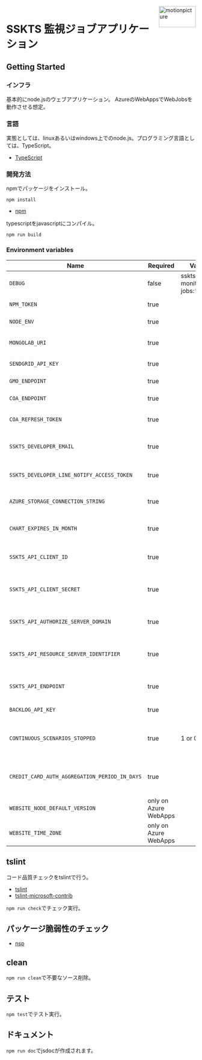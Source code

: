 <img src="https://motionpicture.jp/images/common/logo_01.svg" alt="motionpicture" title="motionpicture" align="right" height="56" width="98"/>

# SSKTS 監視ジョブアプリケーション

## Getting Started

### インフラ

基本的にnode.jsのウェブアプリケーション。
AzureのWebAppsでWebJobsを動作させる想定。

### 言語

実態としては、linuxあるいはwindows上でのnode.js。プログラミング言語としては、TypeScript。

* [TypeScript](https://www.typescriptlang.org/)

### 開発方法

npmでパッケージをインストール。

```shell
npm install
```

* [npm](https://www.npmjs.com/)

typescriptをjavascriptにコンパイル。

```shell
npm run build
```

### Environment variables

| Name                                          | Required              | Value                   | Purpose                      |
|-----------------------------------------------|-----------------------|-------------------------|------------------------------|
| `DEBUG`                                       | false                 | sskts-monitoring-jobs:* | Debug                        |
| `NPM_TOKEN`                                   | true                  |                         | NPM auth token               |
| `NODE_ENV`                                    | true                  |                         | environment name             |
| `MONGOLAB_URI`                                | true                  |                         | MongoDB connection URI       |
| `SENDGRID_API_KEY`                            | true                  |                         | SendGrid API Key             |
| `GMO_ENDPOINT`                                | true                  |                         | GMO API endpoint             |
| `COA_ENDPOINT`                                | true                  |                         | COA API endpoint             |
| `COA_REFRESH_TOKEN`                           | true                  |                         | COA API refresh token        |
| `SSKTS_DEVELOPER_EMAIL`                       | true                  |                         | 開発者通知用メールアドレス                |
| `SSKTS_DEVELOPER_LINE_NOTIFY_ACCESS_TOKEN`    | true                  |                         | LINE Notifyでのレポート通知          |
| `AZURE_STORAGE_CONNECTION_STRING`             | true                  |                         | Save charts on azure storage |
| `CHART_EXPIRES_IN_MONTH`                      | true                  |                         | チャート表示有効期間(ヵ月)               |
| `SSKTS_API_CLIENT_ID`                         | true                  |                         | SSKTS APIクライアントID            |
| `SSKTS_API_CLIENT_SECRET`                     | true                  |                         | SSKTS APIクライアントシークレット        |
| `SSKTS_API_AUTHORIZE_SERVER_DOMAIN`           | true                  |                         | SSKTS API認可サーバードメイン          |
| `SSKTS_API_RESOURCE_SERVER_IDENTIFIER`        | true                  |                         | SSKTS APIリソースサーバー識別子         |
| `SSKTS_API_ENDPOINT`                          | true                  |                         | SSKTS APIエンドポイント             |
| `BACKLOG_API_KEY`                             | true                  |                         | バックログAPI key                 |
| `CONTINUOUS_SCENARIOS_STOPPED`                | true                  | 1 or 0                  | 継続的なシナリオを止めるかどうか             |
| `CREDIT_CARD_AUTH_AGGREGATION_PERIOD_IN_DAYS` | true                  |                         | クレジットカード承認アクション集計期間          |
| `WEBSITE_NODE_DEFAULT_VERSION`                | only on Azure WebApps |                         | Node.js version              |
| `WEBSITE_TIME_ZONE`                           | only on Azure WebApps |                         | Tokyo Standard Time          |

## tslint

コード品質チェックをtslintで行う。

* [tslint](https://github.com/palantir/tslint)
* [tslint-microsoft-contrib](https://github.com/Microsoft/tslint-microsoft-contrib)

`npm run check`でチェック実行。

## パッケージ脆弱性のチェック

* [nsp](https://www.npmjs.com/package/nsp)

## clean

`npm run clean`で不要なソース削除。

## テスト

`npm test`でテスト実行。

## ドキュメント

`npm run doc`でjsdocが作成されます。
